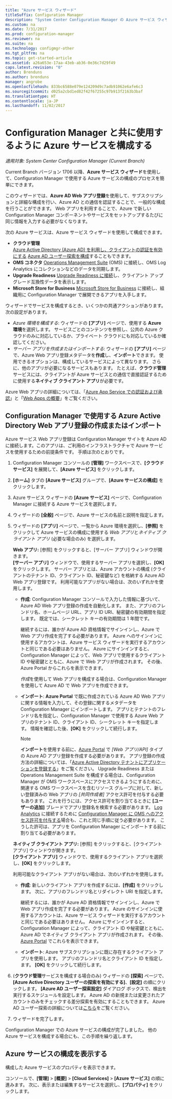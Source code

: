 ```yaml
---
title: "Azure サービス ウィザード"
titleSuffix: Configuration Manager
description: "System Center Configuration Manager の Azure サービス ウィザードについて"
ms.custom: na
ms.date: 7/31/2017
ms.prod: configuration-manager
ms.reviewer: na
ms.suite: na
ms.technology: configmgr-other
ms.tgt_pltfrm: na
ms.topic: get-started-article
ms.assetid: a26a653e-17aa-43eb-ab36-0e36c7d29f49
caps.latest.revision: "0"
author: Brenduns
ms.author: brenduns
manager: angrobe
ms.openlocfilehash: 833bc6588e079e124209d9c7adb91062e6afe6c3
ms.sourcegitcommit: d025a2cbd1ed82f42f67255c97b913f2163b3baf
ms.translationtype: HT
ms.contentlocale: ja-JP
ms.lasthandoff: 11/02/2017
---
```

# <a name="configure-azure-services-for-use-with-configuration-manager"></a>Configuration Manager と共に使用するように Azure サービスを構成する

*適用対象: System Center Configuration Manager (Current Branch)*

Current Branch バージョン 1706 以降、**Azure サービス ウィザード**を使用して、Configuration Manager で使用する Azure サービスの構成のプロセスを簡単にできます。

このウィザードでは、**Azure AD Web アプリ登録**を使用して、サブスクリプションと詳細な構成を行い、Azure AD との通信を認証することで、一般的な構成を行うことができます。 Web アプリを利用することで、Azure で新しい Configuration Manager コンポーネントやサービスをセットアップするたびに同じ情報を入力する必要がなくなります。

次の Azure サービスは、Azure サービス ウィザードを使用して構成できます。
-   **クラウド管理**   
    [Azure Active Directory (Azure AD) を利用し、クライアントの認証を有効にする](/sccm/core/clients/deploy/deploy-clients-cmg-azure) [Azure AD ユーザー探索を構成](/sccm/core/servers/deploy/configure/configure-discovery-methods#azureaadisc)することもできます。
-   **OMS コネクタ**
    [Operations Management Suite](/sccm/core/clients/manage/sync-data-microsoft-operations-management-suite) (OMS) に接続し、OMS Log Analytics にコレクションなどのデータを同期します。
-   **Upgrade Readiness**
    [Upgrade Readiness に接続](/sccm/core/clients/manage/upgrade/upgrade-analytics)し、クライアント アップグレード互換性データを表示します。
-   **Microsoft Store for Business** [Microsoft Store for Business](/sccm/apps/deploy-use/manage-apps-from-the-windows-store-for-business) に接続し、組織用に Configuration Manager で展開できるアプリを入手します。

ウィザードでサービスを構成するとき、いくつかの共通アクションがあります。
次の設定があります。
-   *Azure 環境を構成する*: ウィザードの **[アプリ]** ページで、使用する **Azure 環境**を選択します。 サービスごとのコンテンツを参照し、公共の Azure クラウドのみに対応しているか、プライベート クラウドにも対応しているか確認してください。
-   *サーバー アプリを作成またはインポートする*: ウィザードの **[アプリ]** ページで、Azure Web アプリ登録メタデータを**作成**し、**インポート**できます。 使用できるオプションは、構成しているサービスによって異なります。 さらに、他のアプリが必要になるサービスもあります。 たとえば、**クラウド管理**サービスには、クライアントが Azure サービスとの通信で直接認証するために使用する**ネイティブ クライアント アプリ**が必要です。


Azure Web アプリの詳細については、「[Azure App Service での認証および承認](/azure/app-service/app-service-authentication-overview)」と「[Web Apps の概要](/azure/app-service-web/app-service-web-overview)」をご覧ください。


## <a name="webapp"></a> Configuration Manager で使用する Azure Active Directory Web アプリ登録の作成またはインポート

Azure サービス Web アプリ登録は Configuration Manager サイトを Azure AD に接続します。このアプリは、ご利用のインフラストラクチャで Azure サービスを使用するための前提条件です。 手順は次のとおりです。

1.  Configuration Manager コンソールの **[管理]** ワークスペースで、**[クラウド サービス]** を展開して、**[Azure サービス]** をクリックします。
2.  **[ホーム]** タブの **[Azure サービス]** グループで、**[Azure サービスの構成]** をクリックします。
3.  Azure サービス ウィザードの **[Azure サービス]** ページで、Configuration Manager に接続する Azure サービスを選択します。
4.  ウィザードの **[全般]** ページで、Azure サービスの名前と説明を指定します。
5.  ウィザードの **[アプリ]** ページで、一覧から Azure 環境を選択し、**[参照]** をクリックして Azure サービスの構成に使用する *Web アプリ*と*ネイティブ クライアント アプリ* (必要な場合のみ) を選択します。

    **Web アプリ:** [参照] をクリックすると、[サーバー アプリ] ウィンドウが開きます。    
      **[サーバー アプリ]** ウィンドウで、使用するサーバー アプリを選択し、**[OK]** をクリックします。 サーバー アプリとは、Azure アカウントの構成 (クライアントのテナント ID、クライアント ID、秘密鍵など) を格納する Azure AD Web アプリ登録です。
    利用可能なアプリがない場合は、次のいずれかを使用します。

    - **作成**: Configuration Manager コンソールで入力した情報に基づいて、Azure AD Web アプリ登録の作成を自動化します。 また、アプリのフレンドリ名、ホームページ URL、アプリ ID URI、秘密鍵の有効期間を指定します。 既定では、シークレット キーの有効期間は 1 年間です。
        
        継続するには、誰かが Azure AD 資格情報でサインインし、Azure で Web アプリ作成を完了する必要があります。 Azure へのサインインに使用するアカウントは、Azure サービス ウィザードを実行するアカウントと同じである必要はありません。 Azure にサインインすると、Configuration Manager によって、Web アプリで使用するクライアント ID や秘密鍵とともに、Azure で Web アプリが作成されます。 その後、Azure Portal からこれらを表示できます。

        *作成*を使用して Web アプリを構成する場合は、Configuration Manager を使用して Azure AD で Web アプリを作成できます。
    
    - **インポート**: **Azure Portal** で既に作成されている Azure AD Web アプリに関する情報を入力して、その登録に関するメタデータを Configuration Manager にインポートします。 アプリとテナントのフレンドリ名を指定し、Configuration Manager で使用する Azure Web アプリのテナント ID、クライアント ID、シークレット キーを指定します。 情報を確認した後、**[OK]** をクリックして続行します。
        > [!NOTE]
        > **インポート**を使用する前に、[Azure Portal](https://portal.azure.com) で *[Web アプリ/API]* タイプの Azure AD アプリ登録を作成する必要があります。 アプリ登録の作成方法の詳細については、「[Azure Active Directory テナントにアプリケーションを登録する](/azure/active-directory/active-directory-app-registration)」をご覧ください。 Upgrade Readiness または Operations Management Suite を構成する場合は、Configuration Manager が OMS ワークスペースにアクセスできるようにするために、関連する OMS ワークスペースを含むリソース グループに対して、新しい登録済みの Web アプリの *[共同作成者]* アクセス許可を付与する必要もあります。 これを行うには、アクセス許可を割り当てるときに **[ユーザーの追加]** ブレードでアプリ登録名を検索する必要があります。 [Log Analytics](https://docs.microsoft.com/azure/log-analytics/log-analytics-sccm) に接続するために [Configuration Manager に OMS へのアクセス許可を付与する](https://docs.microsoft.com/azure/log-analytics/log-analytics-sccm#provide-configuration-manager-with-permissions-to-oms)場合も、これと同じ手順に従う必要があります。 こうした許可は、アプリを Configuration Manager にインポートする前に割り当てる必要があります。


    **ネイティブ クライアント アプリ:** [参照] をクリックすると、[クライアント アプリ] ウィンドウが開きます。  
     **[クライアント アプリ]** ウィンドウで、使用するクライアント アプリを選択し、**[OK]** をクリックします。

     利用可能なクライアント アプリがない場合は、次のいずれかを使用します。
     - **作成**: 新しいクライアント アプリを作成するには、**[作成]** をクリックします。 次に、アプリのフレンドリ名とリダイレクト URI を指定します。

         継続するには、誰かが Azure AD 資格情報でサインインし、Azure で Web アプリ作成を完了する必要があります。 Azure のサインインに使用するアカウントは、Azure サービス ウィザードを実行するアカウントと同じである必要はありません。 Azure にサインインすると、Configuration Manager によって、クライアント ID や秘密鍵とともに、Azure AD でネイティブ クライアント アプリが作成されます。 その後、[Azure Portal](https://portal.azure.com) でこれらを表示できます。 

     - **インポート**: Azure サブスクリプションに既に存在するクライアント アプリを使用します。 アプリのフレンドリ名とクライアント ID を指定します。 **[OK]** をクリックして続行します。

  <!--  MOVE THIS AND STEP 6 TO configure Azure AD User Discover  content
       [!TIP]  
     When you use Import, the account you use to run the wizard must have the *Read directory data* application permission in the Azure portal. This is required to set the correct permissions for the App. When you use Create, Configuration Manager creates the app with the correct permissions. However, you still must give consent to the application in the Azure portal.   -->


6.  (**クラウド管理**サービスを構成する場合のみ) ウィザードの **[探索]** ページで、**[Azure Active Directory ユーザーの探索を有効にする]**、**[設定]** の順にクリックします。
**[Azure AD ユーザー探索設定]** ダイアログ ボックスで、検出を実行するスケジュールを設定します。 Azure AD の新規または変更されたアカウントのみをチェックする差分探索を有効にすることもできます。 Azure AD ユーザー探索の詳細については[こちら](/sccm/core/servers/deploy/configure/about-discovery-methods#azureaddisc)をご覧ください。

7.  ウィザードを完了します。

Configuration Manager での Azure サービスの構成が完了しました。 他の Azure サービスを構成する場合にも、この手順を繰り返します。

## <a name="view-the-configuration-of-an-azure-service"></a>Azure サービスの構成を表示する
構成した Azure サービスのプロパティを表示できます。

コンソールで、**[管理]** > **[概要]** > **[Cloud Services]** > **[Azure サービス]** の順に進みます。 次に、表示または編集するサービスを選択し、**[プロパティ]** をクリックします。

